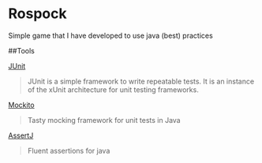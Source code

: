 # Rospock
Simple game that I have developed to use java (best) practices

##Tools

[JUnit](http://junit.org/)
>JUnit is a simple framework to write repeatable tests. It is an instance of the xUnit architecture for unit testing frameworks.

[Mockito](http://mockito.org/)
> Tasty mocking framework for unit tests in Java

[AssertJ](http://joel-costigliola.github.io/assertj/)
>Fluent assertions for java
